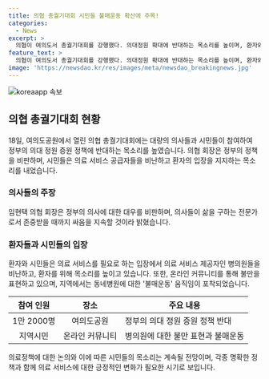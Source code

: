 ```yaml
---
title: 의협 총궐기대회 시민들 불매운동 확산에 주목!
categories:
  - News
excerpt: >
  의협이 여의도서 총궐기대회를 강행했다. 의대정원 확대에 반대하는 목소리를 높이며, 환자와 시민들은 의사들을 성토했다. 온라인 커뮤니티에서는 의료 파업에 대한 불만이 표 EXPRESSION했고, 강원 춘천 지역에서는 휴진에 동참하는 병원에 대한 불매운동도 확산되고 있다.
feature_text: >
  의협이 여의도서 총궐기대회를 강행했다. 의대정원 확대에 반대하는 목소리를 높이며, 환자와 시민들은 의사들을 성토했다. 온라인 커뮤니티에서는 의료 파업에 대한 불만이 표 EXPRESSION했고, 강원 춘천 지역에서는 휴진에 동참하는 병원에 대한 불매운동도 확산되고 있다.
image: 'https://newsdao.kr/res/images/meta/newsdao_breakingnews.jpg'
---
```


<p><img src="https://newsdao.kr/res/images/meta/newsdao_breakingnews.jpg" alt="koreaapp 속보" /></p>

<h2 data-ke-size="size26">의협 총궐기대회 현황</h2>

<p data-ke-size="size16">18일, 여의도공원에서 열린 의협 총궐기대회에는 대량의 의사들과 시민들이 참여하여 정부의 의대 정원 증원 정책에 반대하는 목소리를 높였습니다. 의협 회장은 정부의 정책을 비판하며, 시민들은 의료 서비스 공급자들을 비난하고 환자의 입장을 지지하는 목소리를 내었습니다.</p>

<h3>의사들의 주장</h3>

<p data-ke-size="size16">임현택 의협 회장은 정부의 의사에 대한 대우를 비판하며, 의사들이 삶을 구하는 전문가로서 존중받을 때까지 싸움을 지속할 것이라 밝혔습니다.</p>

<h3>환자들과 시민들의 입장</h3>

<p data-ke-size="size16">환자와 시민들은 의료 서비스를 필요로 하는 입장에서 의료 서비스 제공자인 병의원들을 비난하고, 환자를 위해 목소리를 높이고 있습니다. 또한, 온라인 커뮤니티를 통해 불만을 표현하고 있으며, 지역에서는 동네병원에 대한 '불매운동' 움직임이 포착되었습니다.</p>

<table>
    <thead>
        <tr>
            <th style="text-align: center;">참여 인원</th>
            <th style="text-align: center;">장소</th>
            <th style="text-align: center;">주요 내용</th>
        </tr>
    </thead>
    <tbody>
        <tr>
            <td style="text-align: center;">1만 2000명</td>
            <td style="text-align: center;">여의도공원</td>
            <td>정부의 의대 정원 증원 정책 반대</td>
        </tr>
        <tr>
            <td style="text-align: center;">지역시민</td>
            <td style="text-align: center;">온라인 커뮤니티</td>
            <td>병의원에 대한 불만 표현과 불매운동</td>
        </tr>
    </tbody>
</table>

<p data-ke-size="size16">의료정책에 대한 논의와 이에 따른 시민들의 목소리는 계속될 전망이며, 각종 명확한 정책과 함께 의료 서비스에 대한 긍정적인 변화가 필요한 시기로 보입니다.</p>

